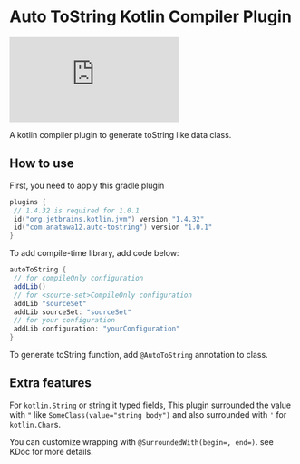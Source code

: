 Auto ToString Kotlin Compiler Plugin
====

[![a12 maintenance: Active](https://anatawa12.com/short.php?q=a12-active-svg)](https://anatawa12.com/short.php?q=a12-active-doc)
<!--[![Gradle Plugin Portal](https://img.shields.io/maven-metadata/v/https/plugins.gradle.org/m2/com/anatawa12/auto-visitor/com.anatawa12.auto-visitor.gradle.plugin/maven-metadata.xml.svg?colorB=007ec6&label=gradle&logo=gradle)](https://plugins.gradle.org/plugin/com.anatawa12.auto-visitor)-->

A kotlin compiler plugin to generate toString like data class.

## How to use

First, you need to apply this gradle plugin

```kotlin
plugins {
 // 1.4.32 is required for 1.0.1
 id("org.jetbrains.kotlin.jvm") version "1.4.32"
 id("com.anatawa12.auto-tostring") version "1.0.1"
}
```

To add compile-time library, add code below:

```groovy
autoToString {
 // for compileOnly configuration
 addLib()
 // for <source-set>CompileOnly configuration
 addLib "sourceSet"
 addLib sourceSet: "sourceSet"
 // for your configuration
 addLib configuration: "yourConfiguration"
}
```

To generate toString function, add ``@AutoToString`` annotation to class.

## Extra features

For `kotlin.String` or string it typed fields, This plugin surrounded the value with `"`
like `SomeClass(value="string body")` and also surrounded with `'` for `kotlin.Char`s.

You can customize wrapping with `@SurroundedWith(begin=, end=)`. see KDoc for more details.
